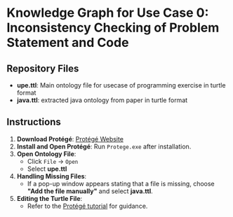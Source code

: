 # Knowledge Graph for Use Case 0: Inconsistency Checking of Problem Statement and Code

## Repository Files
- **upe.ttl**: Main ontology file for usecase of programming exercise in turtle format
- **java.ttl**: extracted java ontology from paper in turtle format

## Instructions

1. **Download Protégé**: [Protégé Website](https://protege.stanford.edu/)  
2. **Install and Open Protégé**: Run `Protege.exe` after installation.  
3. **Open Ontology File**:  
   - Click `File` → `Open`  
   - Select **upe.ttl**  
4. **Handling Missing Files**:  
   - If a pop-up window appears stating that a file is missing, choose **"Add the file manually"** and select **java.ttl**.  
5. **Editing the Turtle File**:  
   - Refer to the [Protégé tutorial](link) for guidance.  
